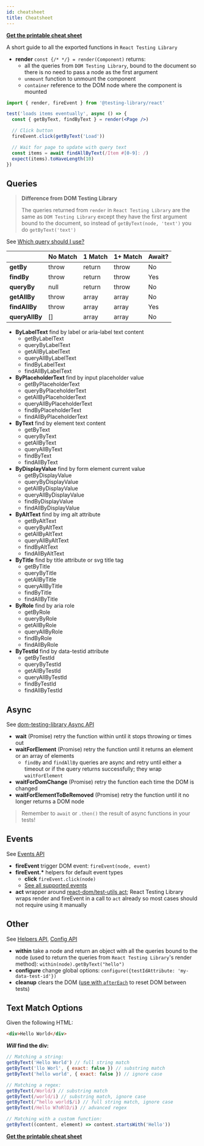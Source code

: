 ```yaml
---
id: cheatsheet
title: Cheatsheet
---
```


**[Get the printable cheat sheet][cheatsheet]**

A short guide to all the exported functions in `React Testing Library`

- **render** `const {/* */} = render(Component)` returns:
  - all the queries from `DOM Testing Library`, bound to the document so there
    is no need to pass a node as the first argument
  - `unmount` function to unmount the component
  - `container` reference to the DOM node where the component is mounted

```jsx
import { render, fireEvent } from '@testing-library/react'

test('loads items eventually', async () => {
  const { getByText, findByText } = render(<Page />)

  // Click button
  fireEvent.click(getByText('Load'))

  // Wait for page to update with query text
  const items = await findAllByText(/Item #[0-9]: /)
  expect(items).toHaveLength(10)
})
```

## Queries

> **Difference from DOM Testing Library**
>
> The queries returned from `render` in `React Testing Library` are the same as
> `DOM Testing Library` except they have the first argument bound to the
> document, so instead of `getByText(node, 'text')` you do `getByText('text')`

See [Which query should I use?](guide-which-query.md)

|                | No Match | 1 Match | 1+ Match | Await? |
| -------------- | -------- | ------- | -------- | ------ |
| **getBy**      | throw    | return  | throw    | No     |
| **findBy**     | throw    | return  | throw    | Yes    |
| **queryBy**    | null     | return  | throw    | No     |
| **getAllBy**   | throw    | array   | array    | No     |
| **findAllBy**  | throw    | array   | array    | Yes    |
| **queryAllBy** | []       | array   | array    | No     |

- **ByLabelText** find by label or aria-label text content
  - getByLabelText
  - queryByLabelText
  - getAllByLabelText
  - queryAllByLabelText
  - findByLabelText
  - findAllByLabelText
- **ByPlaceholderText** find by input placeholder value
  - getByPlaceholderText
  - queryByPlaceholderText
  - getAllByPlaceholderText
  - queryAllByPlaceholderText
  - findByPlaceholderText
  - findAllByPlaceholderText
- **ByText** find by element text content
  - getByText
  - queryByText
  - getAllByText
  - queryAllByText
  - findByText
  - findAllByText
- **ByDisplayValue** find by form element current value
  - getByDisplayValue
  - queryByDisplayValue
  - getAllByDisplayValue
  - queryAllByDisplayValue
  - findByDisplayValue
  - findAllByDisplayValue
- **ByAltText** find by img alt attribute
  - getByAltText
  - queryByAltText
  - getAllByAltText
  - queryAllByAltText
  - findByAltText
  - findAllByAltText
- **ByTitle** find by title attribute or svg title tag
  - getByTitle
  - queryByTitle
  - getAllByTitle
  - queryAllByTitle
  - findByTitle
  - findAllByTitle
- **ByRole** find by aria role
  - getByRole
  - queryByRole
  - getAllByRole
  - queryAllByRole
  - findByRole
  - findAllByRole
- **ByTestId** find by data-testid attribute
  - getByTestId
  - queryByTestId
  - getAllByTestId
  - queryAllByTestId
  - findByTestId
  - findAllByTestId

## Async

See [dom-testing-library Async API](dom-testing-library/api-async.md)

- **wait** (Promise) retry the function within until it stops throwing or times
  out
- **waitForElement** (Promise) retry the function until it returns an element or
  an array of elements
  - `findBy` and `findAllBy` queries are async and retry until either a timeout
    or if the query returns successfully; they wrap `waitForElement`
- **waitForDomChange** (Promise) retry the function each time the DOM is changed
- **waitForElementToBeRemoved** (Promise) retry the function until it no longer
  returns a DOM node

> Remember to `await` or `.then()` the result of async functions in your tests!

## Events

See [Events API](dom-testing-library/api-events.md)

- **fireEvent** trigger DOM event: `fireEvent(node, event)`
- **fireEvent.\*** helpers for default event types
  - **click** `fireEvent.click(node)`
  - [See all supported events](https://github.com/testing-library/dom-testing-library/blob/master/src/event-map.js)
- **act** wrapper around
  [react-dom/test-utils act](https://reactjs.org/docs/test-utils.html#act);
  React Testing Library wraps render and fireEvent in a call to `act` already so
  most cases should not require using it manually

## Other

See [Helpers API](dom-testing-library/api-helpers.md),
[Config API](dom-testing-library/api-configuration.md)

- **within** take a node and return an object with all the queries bound to the
  node (used to return the queries from `React Testing Library`'s render
  method): `within(node).getByText("hello")`
- **configure** change global options:
  `configure({testIdAttribute: 'my-data-test-id'})`
- **cleanup** clears the DOM ([use with `afterEach`](setup.md#cleanup) to reset
  DOM between tests)

## Text Match Options

Given the following HTML:

```html
<div>Hello World</div>
```

**_Will_ find the div:**

```javascript
// Matching a string:
getByText('Hello World') // full string match
getByText('llo Worl', { exact: false }) // substring match
getByText('hello world', { exact: false }) // ignore case

// Matching a regex:
getByText(/World/) // substring match
getByText(/world/i) // substring match, ignore case
getByText(/^hello world$/i) // full string match, ignore case
getByText(/Hello W?oRlD/i) // advanced regex

// Matching with a custom function:
getByText((content, element) => content.startsWith('Hello'))
```

**[Get the printable cheat sheet][cheatsheet]**

[cheatsheet]:
  https://github.com/testing-library/react-testing-library/raw/master/other/cheat-sheet.pdf
